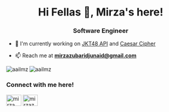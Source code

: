 <h1 align="center">Hi Fellas 👋, Mirza's here!</h1>
<h3 align="center">Software Engineer</h3>

- 🔭 I'm currently working on [JKT48 API](https://github.com/Aailmz/JKT48-API.git) and [Caesar Cipher](https://github.com/Aailmz/Caesar-Cipher.git)

- 📫 Reach me at **mirzazubaridjunaid@gmail.com**


<p><img align="left" src="https://github-readme-stats.vercel.app/api/top-langs?username=aailmz&show_icons=true&locale=en&layout=compact" alt="aailmz" /></p>

<p><img align="center" src="https://github-readme-streak-stats.herokuapp.com/?user=aailmz&" alt="aailmz" /></p>


<h3 align="left">Connect with me here!</h3>
<p align="left">
<a href="https://linkedin.com/in/mirza zubari djunaid" target="blank"><img align="center" src="https://raw.githubusercontent.com/rahuldkjain/github-profile-readme-generator/master/src/images/icons/Social/linked-in-alt.svg" alt="mirza zubari djunaid" height="30" width="40" /></a>
<a href="https://instagram.com/mirzazubar.id" target="blank"><img align="center" src="https://raw.githubusercontent.com/rahuldkjain/github-profile-readme-generator/master/src/images/icons/Social/instagram.svg" alt="mirzazubar.id" height="30" width="40" /></a>
</p>
